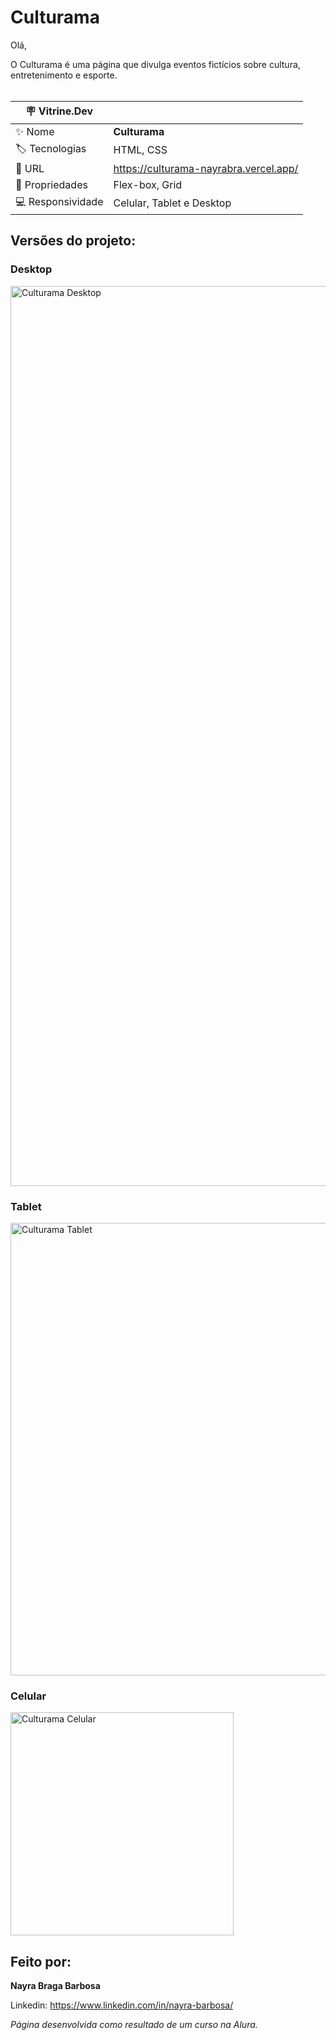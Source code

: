 # Culturama

Olá,

O Culturama é uma página que divulga eventos fictícios sobre cultura, entretenimento e esporte.
<br><br>

|:placard: Vitrine.Dev |                                       | 
| -------------------- | --------------------------------------|
| :sparkles: Nome      | **Culturama**                         |
| :label: Tecnologias  | HTML, CSS                             |
| :rocket: URL         | https://culturama-nayrabra.vercel.app/|
| 🧰 Propriedades      | Flex-box, Grid                        |
| 💻 Responsividade    | Celular, Tablet e Desktop             |

## Versões do projeto:

### Desktop
<img width="1440" alt="Culturama Desktop" src="https://github.com/nayrabra/culturama/assets/102299426/f1c89c0a-135f-42d7-ba43-cca9768c3dde#vitrinedev">

### Tablet
<img width="724" alt="Culturama Tablet" src="https://github.com/nayrabra/culturama/assets/102299426/d99a2b7f-3c78-41a3-93a4-78822d7c596d">

### Celular
<img width="357" alt="Culturama Celular" src="https://github.com/nayrabra/culturama/assets/102299426/fcdb29e3-a60e-46c5-ac5d-dac7ef074f26">

## Feito por:

**Nayra Braga Barbosa**

Linkedin: https://www.linkedin.com/in/nayra-barbosa/

*Página desenvolvida como resultado de um curso na Alura.*





